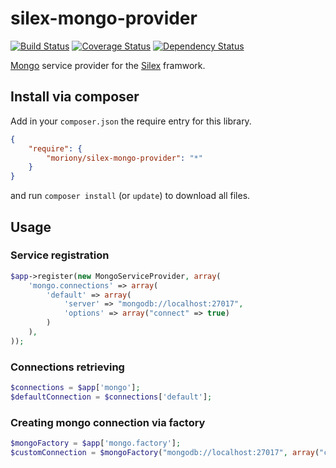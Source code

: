 # silex-mongo-provider
[![Build Status](https://travis-ci.org/moriony/silex-mongo-provider.png?branch=master)](https://travis-ci.org/moriony/silex-mongo-provider) [![Coverage Status](https://coveralls.io/repos/moriony/silex-mongo-provider/badge.png?branch=master)](https://coveralls.io/r/moriony/silex-mongo-provider?branch=master) [![Dependency Status](https://www.versioneye.com/user/projects/51980354e6cb9b000200b188/badge.png)](https://www.versioneye.com/user/projects/51980354e6cb9b000200b188)

[Mongo](http://mongodb.org/) service provider for the [Silex](http://silex.sensiolabs.org/) framwork.

## Install via composer

Add in your ```composer.json``` the require entry for this library.
```json
{
    "require": {
        "moriony/silex-mongo-provider": "*"
    }
}
```
and run ```composer install``` (or ```update```) to download all files.

## Usage

### Service registration
```php
$app->register(new MongoServiceProvider, array(
    'mongo.connections' => array(
        'default' => array(
            'server' => "mongodb://localhost:27017",
            'options' => array("connect" => true)
        )
    ),
));
```

###  Connections retrieving
```php
$connections = $app['mongo'];
$defaultConnection = $connections['default']; 
```

###  Creating mongo connection via factory
```php
$mongoFactory = $app['mongo.factory'];
$customConnection = $mongoFactory("mongodb://localhost:27017", array("connect" => true));
```

